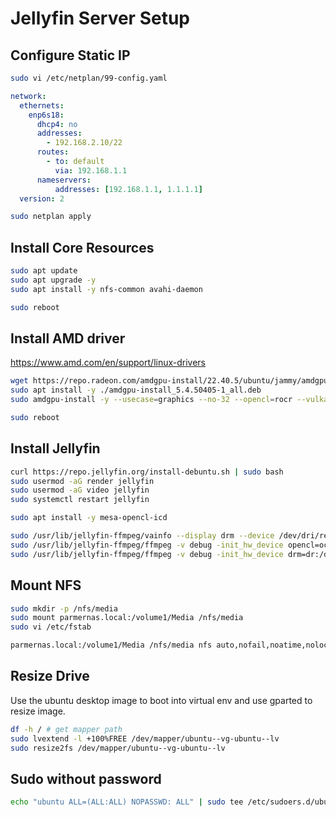 # Jellyfin Server Setup

## Configure Static IP
```sh
sudo vi /etc/netplan/99-config.yaml
```

```yaml
network:
  ethernets:
    enp6s18:
      dhcp4: no
      addresses:
        - 192.168.2.10/22
      routes:
        - to: default
          via: 192.168.1.1
      nameservers:
          addresses: [192.168.1.1, 1.1.1.1]
  version: 2
```

```sh
sudo netplan apply
```

## Install Core Resources
```sh
sudo apt update
sudo apt upgrade -y
sudo apt install -y nfs-common avahi-daemon
```

```sh
sudo reboot
```

## Install AMD driver
https://www.amd.com/en/support/linux-drivers

```sh
wget https://repo.radeon.com/amdgpu-install/22.40.5/ubuntu/jammy/amdgpu-install_5.4.50405-1_all.deb
sudo apt install -y ./amdgpu-install_5.4.50405-1_all.deb
sudo amdgpu-install -y --usecase=graphics --no-32 --opencl=rocr --vulkan=amdvlk
```

```sh
sudo reboot
```

## Install Jellyfin
```sh
curl https://repo.jellyfin.org/install-debuntu.sh | sudo bash
sudo usermod -aG render jellyfin
sudo usermod -aG video jellyfin
sudo systemctl restart jellyfin

sudo apt install -y mesa-opencl-icd

sudo /usr/lib/jellyfin-ffmpeg/vainfo --display drm --device /dev/dri/renderD128
sudo /usr/lib/jellyfin-ffmpeg/ffmpeg -v debug -init_hw_device opencl=ocl:.0,device_vendor="AMD"
sudo /usr/lib/jellyfin-ffmpeg/ffmpeg -v debug -init_hw_device drm=dr:/dev/dri/renderD128
```

## Mount NFS
```sh
sudo mkdir -p /nfs/media
sudo mount parmernas.local:/volume1/Media /nfs/media
sudo vi /etc/fstab
```

```sh
parmernas.local:/volume1/Media /nfs/media nfs auto,nofail,noatime,nolock,intr,tcp,actimeo=1800 0 0
```

## Resize Drive
Use the ubuntu desktop image to boot into virtual env and use gparted to resize image.

```sh
df -h / # get mapper path
sudo lvextend -l +100%FREE /dev/mapper/ubuntu--vg-ubuntu--lv
sudo resize2fs /dev/mapper/ubuntu--vg-ubuntu--lv
```

## Sudo without password

```sh
echo "ubuntu ALL=(ALL:ALL) NOPASSWD: ALL" | sudo tee /etc/sudoers.d/ubuntu
```
